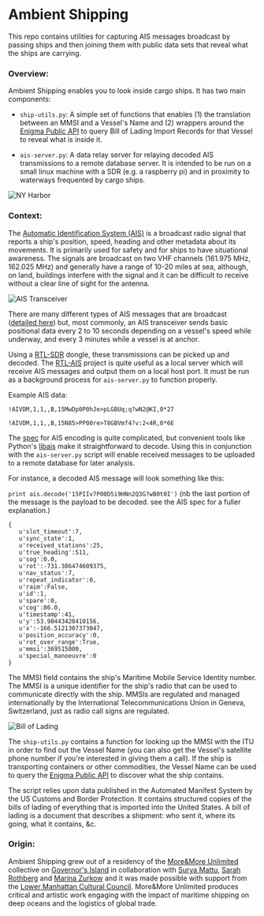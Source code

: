 # Ambient Shipping

This repo contains utilities for capturing AIS messages broadcast by passing ships and then joining them with public data sets that reveal what the ships are carrying.

### Overview:
Ambient Shipping enables you to look inside cargo ships. It has two main components:

  - `ship-utils.py`: A simple set of functions that enables (1) the translation between an MMSI and a Vessel's Name and (2) wrappers around the [Enigma Public API](https://public.enigma.com) to query Bill of Lading Import Records for that Vessel to reveal what is inside it.
 
  - `ais-server.py`: A data relay server for relaying decoded AIS transmissions to a remote database server. It is intended to be run on a small linux machine with a SDR (e.g. a raspberry pi) and in proximity to waterways frequented by cargo ships. 

![NY Harbor](https://s3.amazonaws.com/marcdacosta.com/storage/nyharbor.jpg)


### Context:

The [Automatic Identification System (AIS)](https://en.wikipedia.org/wiki/Automatic_identification_system) is a broadcast radio signal that reports a ship's position, speed, heading and other metadata about its movements. It is primarily used for safety and for ships to have situational awareness. The signals are broadcast on two VHF channels (161.975 MHz, 162.025 MHz) and generally have a range of 10-20 miles at sea, although, on land, buildings interfere with the signal and it can be difficult to receive without a clear line of sight for the antenna. 

![AIS Transceiver](https://s3.amazonaws.com/marcdacosta.com/storage/Matsutec-boat-GPS-navigation-equipment-5-6-Color-LCD-Marine-GPS-SBAS-Navigator-w-High-Sensitivity.jpg_640x640.jpg)


There are many different types of AIS messages that are broadcast ([detailed here](https://en.wikipedia.org/wiki/Automatic_identification_system#AIS_messages)) but, most commonly, an AIS transceiver sends basic positional data every 2 to 10 seconds depending on a vessel's speed while underway, and every 3 minutes while a vessel is at anchor.

Using a [RTL-SDR](https://www.amazon.com/NooElec-NESDR-Mini-Compatible-Packages/dp/B009U7WZCA) dongle, these transmissions can be picked up and decoded. The [RTL-AIS](https://github.com/dgiardini/rtl-ais) project is quite useful as a local server which will receive AIS messages and output them on a local host port. It must be run as a background process for `ais-server.py` to function properly.

Example AIS data:

`!AIVDM,1,1,,B,15MwDp0P0hJe>pLGBUq;q?wN2@KI,0*27`

`!AIVDM,1,1,,B,15N85>PP00re>T8GBVmf4?v:2<4R,0*6E`


The [spec](http://catb.org/gpsd/AIVDM.html#_aivdm_aivdo_sentence_layer) for AIS encoding is quite complicated, but convenient tools like Python's [libais](https://pypi.python.org/pypi/libais) make it straightforward to decode. Using this in conjunction with the `ais-server.py` script will enable received messages to be uploaded to a remote database for later analysis.

For instance, a decoded AIS message will look something like this:

`print ais.decode('15PIIv7P00D5i9HNn2Q3G?wB0t0I')` (nb the last portion of the message is the payload to be decoded. see the AIS spec for a fuller explanation.)

```
{  
   u'slot_timeout':7,
   u'sync_state':1,
   u'received_stations':25,
   u'true_heading':511,
   u'sog':0.0,
   u'rot':-731.386474609375,
   u'nav_status':7,
   u'repeat_indicator':0,
   u'raim':False,
   u'id':1,
   u'spare':0,
   u'cog':86.0,
   u'timestamp':41,
   u'y':53.90443420410156,
   u'x':-166.5121307373047,
   u'position_accuracy':0,
   u'rot_over_range':True,
   u'mmsi':369515000,
   u'special_manoeuvre':0
}
```

The MMSI field contains the ship's Maritime Mobile Service Identity number. The MMSI is a unique identifier for the ship's radio that can be used to communicate directly with the ship. MMSIs are regulated and managed internationally by the International Telecommunications Union in Geneva, Switzerland, just as radio call signs are regulated. 


![Bill of Lading](https://s3.amazonaws.com/marcdacosta.com/storage/bill+of+lading.jpg)

The `ship-utils.py` contains a function for looking up the MMSI with the ITU in order to find out the Vessel Name (you can also get the Vessel's satellite phone number if you're interested in giving them a call). If the ship is transporting containers or other commodities, the Vessel Name can be used to query the [Enigma Public API](https://public.enigma.com) to discover what the ship contains. 

The script relies upon data published in the Automated Manifest System by the US Customs and Border Protection. It contains structured copies of the bills of lading of everything that is imported into the United States. A bill of lading is a document that describes a shipment: who sent it, where its going, what it contains, &c. 

### Origin:

Ambient Shipping grew out of a residency of the [More&More Unlimited](http://www.moreandmore.world/) collective on [Governor's Island](https://www.google.com/maps/place/Governors+Island/@40.6885841,-74.0281299,15z/data=!3m1!4b1!4m5!3m4!1s0x89c25a7ada7d834f:0x78c2917911c7f535!8m2!3d40.6894501!4d-74.016792) in collaboration with [Surya Mattu](http://www.suryamattu.com/), [Sarah Rothberg](http://sarahrothberg.com/) and [Marina Zurkow](http://www.o-matic.com/) and it was made possible with support from the [Lower Manhattan Cultural Council](http://lmcc.net/). More&More Unlimited produces critical and artistic work engaging with the impact of maritime shipping on deep oceans and the logistics of global trade.
